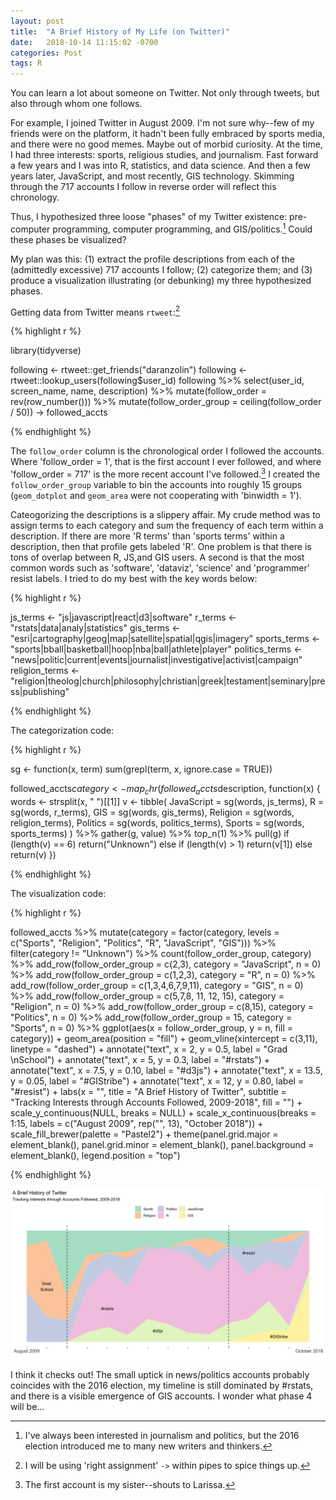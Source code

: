 ```yaml
---
layout: post
title:  "A Brief History of My Life (on Twitter)"
date:   2018-10-14 11:15:02 -0700
categories: Post
tags: R
---
```


You can learn a lot about someone on Twitter. Not only through tweets, but also through whom one follows.

For example, I joined Twitter in August 2009. I'm not sure why--few of my friends were on the platform, it hadn't 
been fully embraced by sports media, and there were no good memes. Maybe out of morbid curiosity. At the time, 
I had three interests: sports, religious studies, and journalism. Fast forward a few years and I was 
into R, statistics, and data science. And then a few years later, JavaScript, and most recently, GIS technology. 
Skimming through the 717 accounts I follow in reverse order will reflect this chronology.

Thus, I hypothesized three loose "phases" of my Twitter existence: pre-computer programming, 
computer programming, and GIS/politics.[^1] Could these phases be visualized?

<!--more-->

[^1]: I've always been interested in journalism and politics, but the 2016 election introduced me to many new writers and thinkers.

My plan was this: (1) extract the profile descriptions from each of the (admittedly excessive) 717 accounts 
I follow; (2) categorize them; and (3) produce a visualization illustrating (or debunking) my three hypothesized phases.

Getting data from Twitter means `rtweet`:[^2]

[^2]: I will be using 'right assignment' `->` within pipes to spice things up.

{% highlight r %}

library(tidyverse)

following <- rtweet::get_friends("daranzolin")
following <- rtweet::lookup_users(following$user_id)
following %>% 
  select(user_id, screen_name, name, description) %>% 
  mutate(follow_order = rev(row_number())) %>% 
  mutate(follow_order_group = ceiling(follow_order / 50)) -> followed_accts

{% endhighlight %}

The `follow_order` column is the chronological order I followed the accounts. Where 'follow_order = 1',
that is the first account I ever followed, and where 'follow_order = 717' is the more recent account I've
followed.[^3] I created the `follow_order_group` variable to bin the accounts into roughly 15 groups (`geom_dotplot`
and `geom_area` were not cooperating with 'binwidth = 1').

[^3]: The first account is my sister--shouts to Larissa.

Cateogorizing the descriptions is a slippery affair. My crude method was to assign terms to each category
and sum the frequency of each term within a description. If there are more 'R terms' than 'sports terms' within
a description, then that profile gets labeled 'R'. One problem is that there is tons of overlap 
between R, JS,and GIS users. A second is that the most common words such as 'software', 'dataviz', 'science'
and 'programmer' resist labels. I tried to do my best with the key words below:

{% highlight r %}

js_terms <- "js|javascript|react|d3|software"
r_terms <- "rstats|data|analy|statistics"
gis_terms <- "esri|cartography|geog|map|satellite|spatial|qgis|imagery"
sports_terms <- "sports|bball|basketball|hoop|nba|ball|athlete|player"
politics_terms <- "news|politic|current|events|journalist|investigative|activist|campaign"
religion_terms <- "religion|theolog|church|philosophy|christian|greek|testament|seminary|press|publishing"

{% endhighlight %}

The categorization code:

{% highlight r %}

sg <- function(x, term) sum(grepl(term, x, ignore.case = TRUE))

followed_accts$category <- map_chr(followed_accts$description, function(x) {
  words <- strsplit(x, " ")[[1]]
  v <- tibble(
    JavaScript = sg(words, js_terms),
    R = sg(words, r_terms),
    GIS = sg(words, gis_terms),
    Religion = sg(words, religion_terms),
    Politics = sg(words, politics_terms),
    Sports = sg(words, sports_terms)
   ) %>% 
  gather(g, value) %>%
  top_n(1) %>%
  pull(g)
  if (length(v) == 6) return("Unknown")
  else if (length(v) > 1) return(v[1])
  else return(v)
}) 

{% endhighlight %}

The visualization code:

{% highlight r %}

followed_accts %>% 
  mutate(category = factor(category, levels = c("Sports", "Religion", "Politics", "R", "JavaScript", "GIS"))) %>% 
  filter(category != "Unknown") %>% 
  count(follow_order_group, category) %>% 
  add_row(follow_order_group = c(2,3), category = "JavaScript", n = 0) %>% 
  add_row(follow_order_group = c(1,2,3), category = "R", n = 0) %>% 
  add_row(follow_order_group = c(1,3,4,6,7,9,11), category = "GIS", n = 0) %>%
  add_row(follow_order_group = c(5,7,8, 11, 12, 15), category = "Religion", n = 0) %>%
  add_row(follow_order_group = c(8,15), category = "Politics", n = 0) %>%
  add_row(follow_order_group = 15, category = "Sports", n = 0) %>% 
  ggplot(aes(x = follow_order_group, y = n, fill = category)) +
  geom_area(position = "fill") +
  geom_vline(xintercept = c(3,11), linetype = "dashed") +
  annotate("text", x = 2, y = 0.5, label = "Grad \nSchool") +
  annotate("text", x = 5, y = 0.3, label = "#rstats") +
  annotate("text", x = 7.5, y = 0.10, label = "#d3js") +
  annotate("text", x = 13.5, y = 0.05, label = "#GIStribe") +
  annotate("text", x = 12, y = 0.80, label = "#resist") +
  labs(x = "",
       title = "A Brief History of Twitter",
       subtitle = "Tracking Interests through Accounts Followed, 2009-2018",
       fill = "") +
  scale_y_continuous(NULL, breaks = NULL) +
  scale_x_continuous(breaks = 1:15, labels = c("August 2009", rep("", 13), "October 2018")) +
  scale_fill_brewer(palette = "Pastel2") +
  theme(panel.grid.major = element_blank(), 
        panel.grid.minor = element_blank(),
        panel.background = element_blank(),
        legend.position = "top")

{% endhighlight %}

<img src="/img/blog/twitter-area2.png" alt="twitter-area2" align="center"/> 

I think it checks out! The small uptick in news/politics accounts probably coincides with the 2016 election, my timeline is still dominated by #rstats, and there is a visible emergence of GIS accounts. I wonder what phase 4 will be...